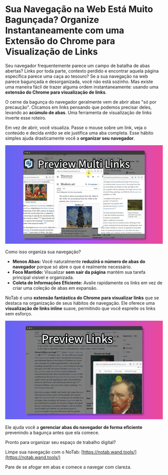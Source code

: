 # Sua Navegação na Web Está Muito Bagunçada? Organize Instantaneamente com uma Extensão do Chrome para Visualização de Links

Seu navegador frequentemente parece um campo de batalha de abas abertas? Links por toda parte, contexto perdido e encontrar aquela página específica parece uma caça ao tesouro? Se a sua navegação na web parece bagunçada e desorganizada, você não está sozinho. Mas existe uma maneira fácil de trazer alguma ordem instantaneamente: usando uma **extensão do Chrome para visualização de links**.

O cerne da bagunça do navegador geralmente vem de abrir abas "só por precaução". Clicamos em links pensando que podemos precisar deles, levando ao **acúmulo de abas**. Uma ferramenta de visualização de links inverte esse roteiro.

Em vez de abrir, você visualiza. Passe o mouse sobre um link, veja o conteúdo e decida *então* se ele justifica uma aba completa. Esse hábito simples ajuda drasticamente você a **organizar seu navegador**.

![Navegação limpa com visualização de links](../images/notab1.png)

Como isso organiza sua navegação?
*   **Menos Abas:** Você naturalmente **reduzirá o número de abas do navegador** porque só abre o que é realmente necessário.
*   **Foco Mantido:** Visualizar **sem sair da página** mantém sua tarefa principal visível e organizada.
*   **Coleta de Informações Eficiente:** Avalie rapidamente os links em vez de criar uma coleção de abas em expansão.

NoTab é uma **extensão fantástica do Chrome para visualizar links** que se destaca na organização de seus hábitos de navegação. Ele oferece uma **visualização de links inline** suave, permitindo que você espreite os links sem esforço.

![Interface NoTab para organização](../images/notab2.png)

Ele ajuda você a **gerenciar abas do navegador de forma eficiente** prevenindo a bagunça antes que ela comece.

Pronto para organizar seu espaço de trabalho digital?

Limpe sua navegação com o NoTab: [https://notab.wand.tools/](https://notab.wand.tools/)

Pare de se afogar em abas e comece a navegar com clareza.
